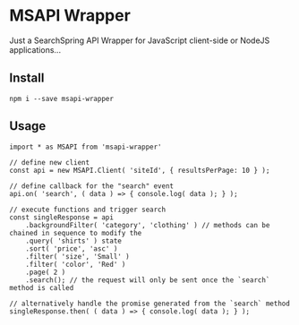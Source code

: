# MSAPI Wrapper

Just a SearchSpring API Wrapper for JavaScript client-side or NodeJS applications...

## Install

```
npm i --save msapi-wrapper
```

## Usage

```
import * as MSAPI from 'msapi-wrapper'

// define new client
const api = new MSAPI.Client( 'siteId', { resultsPerPage: 10 } );

// define callback for the "search" event
api.on( 'search', ( data ) => { console.log( data ); } );

// execute functions and trigger search
const singleResponse = api
    .backgroundFilter( 'category', 'clothing' ) // methods can be chained in sequence to modify the 
    .query( 'shirts' ) state
    .sort( 'price', 'asc' )
    .filter( 'size', 'Small' )
    .filter( 'color', 'Red' )
    .page( 2 )
    .search(); // the request will only be sent once the `search` method is called

// alternatively handle the promise generated from the `search` method
singleResponse.then( ( data ) => { console.log( data ); } );
```